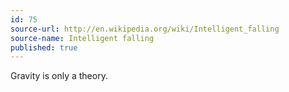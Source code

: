 ```yaml
---
id: 75
source-url: http://en.wikipedia.org/wiki/Intelligent_falling
source-name: Intelligent falling
published: true
---
```


<p>Gravity is only a theory.</p>


